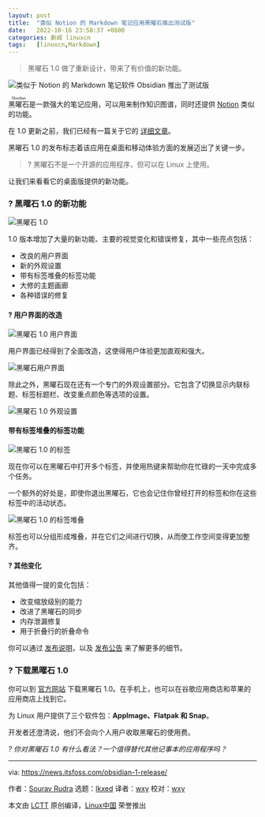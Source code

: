 ```yaml
---
layout: post
title:	"类似 Notion 的 Markdown 笔记应用黑曜石推出测试版"
date:	2022-10-16 23:58:37 +0800 
categories:	新闻 linuxcn 
tags:	[linuxcn,Markdown]
---
```




> 
> 黑曜石 1.0 做了重新设计，带来了有价值的新功能。
> 
> 
> 


![类似于 Notion 的 Markdown 笔记软件 Obsidian 推出了测试版](/Asserts/Images//attachment/album/202210/16/235838xa6c3a6jx6tcxds5.png)


<ruby> 黑曜石 <rt>  Obsidian </rt></ruby> 是一款强大的笔记应用，可以用来制作知识图谱，同时还提供 [Notion](https://notion.grsm.io/itsfoss) 类似的功能。


在 1.0 更新之前，我们已经有一篇关于它的 [详细文章](/article-14230-1.html)。


黑曜石 1.0 的发布标志着该应用在桌面和移动体验方面的发展迈出了关键一步。



> 
> ? 黑曜石不是一个开源的应用程序，但可以在 Linux 上使用。
> 
> 
> 


让我们来看看它的桌面版提供的新功能。


### ? 黑曜石 1.0 的新功能


![黑曜石 1.0](/Asserts/Images//attachment/album/202210/16/235838kvlpp0d8d29hlv3y.png)


1.0 版本增加了大量的新功能、主要的视觉变化和错误修复，其中一些亮点包括：


* 改良的用户界面
* 新的外观设置
* 带有标签堆叠的标签功能
* 大修的主题画廊
* 各种错误的修复


#### ? 用户界面的改造


![黑曜石 1.0 用户界面](/Asserts/Images//attachment/album/202210/16/235839qz9n6lfyhihih3eh.png)


用户界面已经得到了全面改造，这使得用户体验更加直观和强大。


![黑曜石用户界面](/Asserts/Images//attachment/album/202210/16/235840m8xlqdd0d3ig1z13.png)


除此之外，黑曜石现在还有一个专门的外观设置部分。它包含了切换显示内联标题、标签标题栏、改变重点颜色等选项的设置。


![黑曜石 1.0 外观设置](/Asserts/Images//attachment/album/202210/16/235841euzzjz64tt8t6grp.png)


#### 带有标签堆叠的标签功能


![黑曜石 1.0 的标签](/Asserts/Images//attachment/album/202210/16/235841sp014yxzxrcays4c.png)


现在你可以在黑曜石中打开多个标签，并使用热键来帮助你在忙碌的一天中完成多个任务。


一个额外的好处是，即使你退出黑曜石，它也会记住你曾经打开的标签和你在这些标签中的活动状态。


![黑曜石 1.0 的标签堆叠](/Asserts/Images//attachment/album/202210/16/235841ka8lohpanu82hwxm.gif)


标签也可以分组形成堆叠，并在它们之间进行切换，从而使工作空间变得更加整齐。


#### ?️ 其他变化


其他值得一提的变化包括：


* 改变缩放级别的能力
* 改进了黑曜石的同步
* 内存泄漏修复
* 用于折叠行的折叠命令


你可以通过 [发布说明](https://forum.obsidian.md/t/obsidian-release-v1-0-0/44873)，以及 [发布公告](https://obsidian.md/1.0) 来了解更多的细节。


### ? 下载黑曜石 1.0


你可以到 [官方网站](https://obsidian.md/download) 下载黑曜石 1.0。在手机上，也可以在谷歌应用商店和苹果的应用商店上找到它。


为 Linux 用户提供了三个软件包：**AppImage、Flatpak 和 Snap**。


开发者还澄清说，他们不会向个人用户收取黑曜石的使用费。


*? 你对黑曜石 1.0 有什么看法？一个值得替代其他记事本的应用程序吗？*




---


via: <https://news.itsfoss.com/obsidian-1-release/>


作者：[Sourav Rudra](https://news.itsfoss.com/author/sourav/) 选题：[lkxed](https://github.com/lkxed) 译者：[wxy](https://github.com/wxy) 校对：[wxy](https://github.com/wxy)


本文由 [LCTT](https://github.com/LCTT/TranslateProject) 原创编译，[Linux中国](https://linux.cn/) 荣誉推出
